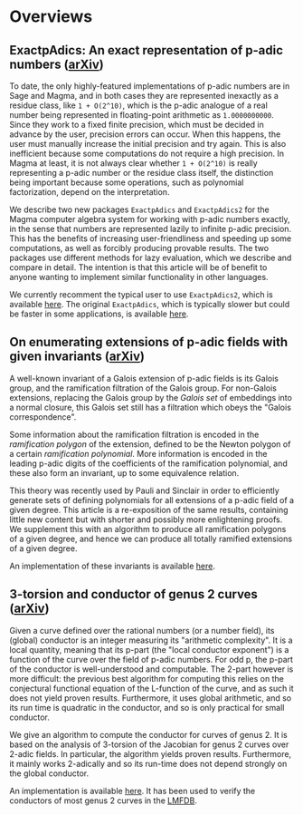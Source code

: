 # Overviews

<h2 id="exactpadics">ExactpAdics: An exact representation of p-adic numbers (<a href="https://arxiv.org/abs/1805.09794">arXiv</a>)</h2>

To date, the only highly-featured implementations of p-adic numbers are in Sage and Magma, and in both cases they are represented inexactly as a residue class, like `1 + O(2^10)`, which is the p-adic analogue of a real number being represented in floating-point arithmetic as `1.0000000000`. Since they work to a fixed finite precision, which must be decided in advance by the user, precision errors can occur. When this happens, the user must manually increase the initial precision and try again. This is also inefficient because some computations do not require a high precision. In Magma at least, it is not always clear whether `1 + O(2^10)` is really representing a p-adic number or the residue class itself, the distinction being important because some operations, such as polynomial factorization, depend on the interpretation.

We describe two new packages `ExactpAdics` and `ExactpAdics2` for the Magma computer algebra system for working with p-adic numbers exactly, in the sense that numbers are represented lazily to infinite p-adic precision. This has the benefits of increasing user-friendliness and speeding up some computations, as well as forcibly producing provable results. The two packages use different methods for lazy evaluation, which we describe and compare in detail. The intention is that this article will be of benefit to anyone wanting to implement similar functionality in other languages.

We currently recomment the typical user to use `ExactpAdics2`, which is available [here](https://cjdoris.github.io/ExactpAdics2). The original `ExactpAdics`, which is typically slower but could be faster in some applications, is available [here](https://cjdoris.github.io/ExactpAdics).

<h2 id="extensions">On enumerating extensions of p-adic fields with given invariants (<a href="https://arxiv.org/abs/1803.08023">arXiv</a>)</h2>

A well-known invariant of a Galois extension of p-adic fields is its Galois group, and the ramification filtration of the Galois group. For non-Galois extensions, replacing the Galois group by the *Galois set* of embeddings into a normal closure, this Galois set still has a filtration which obeys the "Galois correspondence".

Some information about the ramification filtration is encoded in the *ramification polygon* of the extension, defined to be the Newton polygon of a certain *ramification polynomial*. More information is encoded in the leading p-adic digits of the coefficients of the ramification polynomial, and these also form an invariant, up to some equivalence relation.

This theory was recently used by Pauli and Sinclair in order to efficiently generate sets of defining polynomials for all extensions of a p-adic field of a given degree. This article is a re-exposition of the same results, containing little new content but with shorter and possibly more enlightening proofs. We supplement this with an algorithm to produce all ramification polygons of a given degree, and hence we can produce all totally ramified extensions of a given degree.

An implementation of these invariants is available [here](https://cjdoris.github.io/pAdicExtensions).

<h2 id="3torsion">3-torsion and conductor of genus 2 curves (<a href="https://arxiv.org/abs/1706.06162">arXiv</a>)</h2>

Given a curve defined over the rational numbers (or a number field), its (global) conductor is an integer measuring its "arithmetic complexity". It is a local quantity, meaning that its p-part (the "local conductor exponent") is a function of the curve over the field of p-adic numbers. For odd p, the p-part of the conductor is well-understood and computable. The 2-part however is more difficult: the previous best algorithm for computing this relies on the conjectural functional equation of the L-function of the curve, and as such it does not yield proven results. Furthermore, it uses global arithmetic, and so its run time is quadratic in the conductor, and so is only practical for small conductor.

We give an algorithm to compute the conductor for curves of genus 2. It is based on the analysis of 3-torsion of the Jacobian for genus 2 curves over 2-adic fields. In particular, the algorithm yields proven results. Furthermore, it mainly works 2-adically and so its run-time does not depend strongly on the global conductor.

An implementation is available [here](https://cjdoris.github.io/Genus2Conductor). It has been used to verify the conductors of most genus 2 curves in the [LMFDB](http://www.lmfdb.org/Genus2Curve/Q).

